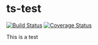 # ts-test

[![Build Status](https://www.travis-ci.org/coalgebra/ts-test.svg?branch=master)](https://www.travis-ci.org/coalgebra/ts-test)
[![Coverage Status](https://coveralls.io/repos/github/coalgebra/ts-test/badge.svg?branch=master)](https://coveralls.io/github/coalgebra/ts-test?branch=master)

This is a test
